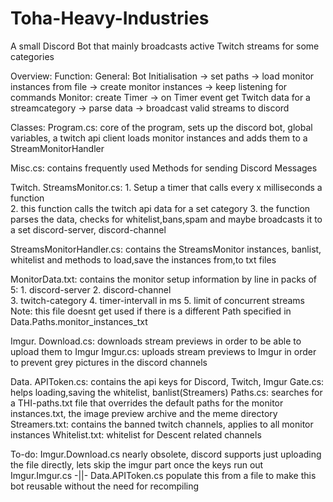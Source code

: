 # Toha-Heavy-Industries
A small Discord Bot that mainly broadcasts active Twitch streams for some categories 

Overview:
 Function:
 General: Bot Initialisation -> set paths -> load monitor instances from file -> create monitor instances -> keep listening for commands
 Monitor: create Timer -> on Timer event get Twitch data for a streamcategory -> parse data -> broadcast valid streams to discord

 

Classes:
 Program.cs: core of the program, sets up the discord bot, global variables, a twitch api client
             loads monitor instances and adds them to a StreamMonitorHandler
             
 Misc.cs: contains frequently used Methods for sending Discord Messages  
 
 Twitch.
   StreamsMonitor.cs: 
      1. Setup a timer that calls every x milliseconds a function                
      2. this function calls the twitch api data for a set category
      3. the function parses the data, checks for whitelist,bans,spam
         and maybe broadcasts it to a set discord-server, discord-channel
                         
   StreamsMonitorHandler.cs: 
      contains the StreamsMonitor instances, banlist, whitelist
      and methods to load,save the instances from,to txt files
                             
   MonitorData.txt: contains the monitor setup information by line in packs of 5: 
      1. discord-server 
      2. discord-channel    
      3. twitch-category
      4. timer-intervall in ms
      5. limit of concurrent streams          
     Note: this file doesnt get used if there is a different Path specified in Data.Paths.monitor_instances_txt
                             
  Imgur.
    Download.cs: downloads stream previews in order to be able to upload them to Imgur
    Imgur.cs: uploads stream previews to Imgur in order to prevent grey pictures in the discord channels
    
  Data.
    APIToken.cs: contains the api keys for Discord, Twitch, Imgur
    Gate.cs: helps loading,saving the whitelist, banlist(Streamers)
    Paths.cs: searches for a THI-paths.txt file that overrides the default paths 
              for the monitor instances.txt, the image preview archive and the meme directory
    Streamers.txt: contains the banned twitch channels, applies to all monitor instances
    Whitelist.txt: whitelist for Descent related channels
    
    
    
    
    
  To-do:
   Imgur.Download.cs nearly obsolete, discord supports just uploading the file directly, lets skip the imgur part once the keys run out
   Imgur.Imgur.cs -||-
   Data.APIToken.cs populate this from a file to make this bot reusable without the need for recompiling
                             
                             
           
           
